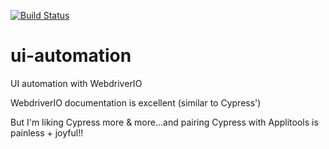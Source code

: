 [![Build Status](https://travis-ci.com/harmiksardar/ui-automation.svg?branch=master)](https://travis-ci.com/harmiksardar/ui-automation)

# ui-automation

UI automation with WebdriverIO

WebdriverIO documentation is excellent (similar to Cypress')

But I'm liking Cypress more & more...and pairing Cypress with Applitools is painless + joyful!!

